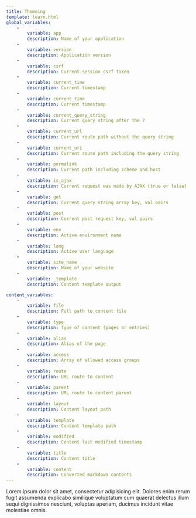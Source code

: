 ```yaml
---
title: Themeing
template: learn.html
global_variables:
	-
		variable: app
		description: Name of your application
	-
		variable: version
		description: Application version
	-
		variable: csrf
		description: Current session csrf token
	-
		variable: current_time
		description: Current timestamp
	-
		variable: current_time
		description: Current timestamp
	-
		variable: current_query_string
		description: Current query string after the ?
	-
		variable: current_url
		description: Current route path without the query string
	-
		variable: current_uri
		description: Current route path including the query string
	-
		variable: permalink
		description: Current path including scheme and host
	-
		variable: is_ajax
		description: Current request was made by AJAX (true or false)
	-
		variable: get
		description: Current query string array key, val pairs
	-
		variable: post
		description: Current post request key, val pairs
	-
		variable: env
		description: Active environment name
	-
		variable: lang
		description: Active user language
	-
		variable: site_name
		description: Name of your website
	-
		variable: _template
		description: Content template output

content_variables:
	-
		variable: file
		description: Full path to content file
	-
		variable: type
		description: Type of content (pages or entries)
	-
		variable: alias
		description: Alias of the page
	-
		variable: access
		description: Array of allowed access groups
	-
		variable: route
		description: URL route to content
	-
		variable: parent
		description: URL route to content parent
	-
		variable: layout
		description: Content layout path
	-
		variable: template
		description: Content template path
	-
		variable: modified
		description: Content last modified timestamp
	-
		variable: title
		description: Content title
	-
		variable: content
		description: Converted markdown contents
---
```

Lorem ipsum dolor sit amet, consectetur adipisicing elit. Dolores enim rerum fugit assumenda explicabo similique voluptatum cum quaerat delectus illum sequi dignissimos nesciunt, voluptas aperiam, ducimus incidunt vitae molestiae omnis.
